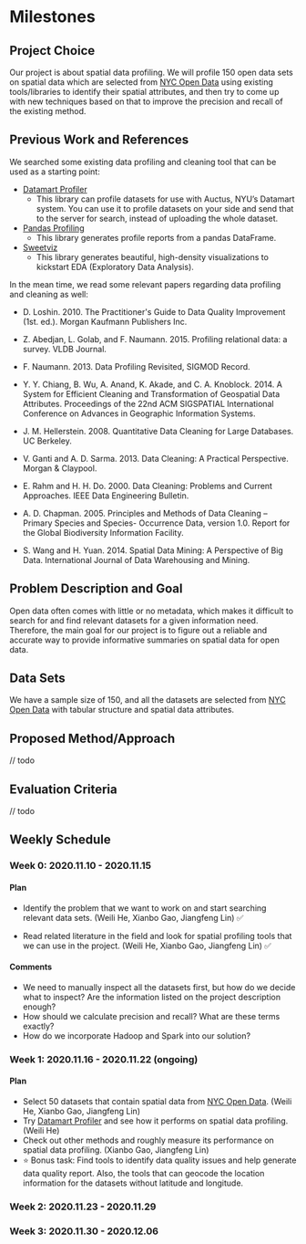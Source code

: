 # Milestones

## Project Choice

Our project is about spatial data profiling. We will profile 150 open data sets on spatial data which are selected from [NYC Open Data](https://opendata.cityofnewyork.us) using existing tools/libraries to identify their spatial attributes, and then try to come up with new techniques based on that to improve the precision and recall of the existing method.

## Previous Work and References

We searched some existing data profiling and cleaning tool that can be used as a starting point:

- [Datamart Profiler](https://pypi.org/project/datamart-profiler)
  - This library can profile datasets for use with Auctus, NYU’s Datamart system. You can use it to profile datasets on your side and send that to the server for search, instead of uploading the whole dataset.
- [Pandas Profiling](https://github.com/pandas-profiling/pandas-profiling)
  - This library generates profile reports from a pandas DataFrame.
- [Sweetviz](https://github.com/fbdesignpro/sweetviz)
  - This library generates beautiful, high-density visualizations to kickstart EDA (Exploratory Data Analysis).

In the mean time, we read some relevant papers regarding data profiling and cleaning as well:

- D. Loshin. 2010. The Practitioner's Guide to Data Quality Improvement (1st. ed.). Morgan Kaufmann Publishers Inc.

- Z. Abedjan, L. Golab, and F. Naumann. 2015. Profiling relational data: a survey. VLDB Journal.

- F. Naumann. 2013. Data Profiling Revisited, SIGMOD Record.
- Y. Y. Chiang, B. Wu, A. Anand, K. Akade, and C. A. Knoblock. 2014. A System for Efficient Cleaning and Transformation of Geospatial Data Attributes. Proceedings of the 22nd ACM SIGSPATIAL International Conference on Advances in Geographic Information Systems.
- J. M. Hellerstein. 2008. Quantitative Data Cleaning for Large Databases. UC Berkeley.
- V. Ganti and A. D. Sarma. 2013. Data Cleaning: A Practical Perspective. Morgan & Claypool.
- E. Rahm and H. H. Do. 2000. Data Cleaning: Problems and Current Approaches. IEEE Data Engineering Bulletin.
- A. D. Chapman. 2005. Principles and Methods of Data Cleaning – Primary Species and Species-
  Occurrence Data, version 1.0. Report for the Global Biodiversity Information Facility.

- S. Wang and H. Yuan. 2014. Spatial Data Mining: A Perspective of Big Data. International Journal of Data Warehousing and Mining. 


## Problem Description and Goal

Open data often comes with little or no metadata, which makes it difficult to search for and find relevant datasets for a given information need. Therefore, the main goal for our project is to figure out a reliable and accurate way to provide informative summaries on spatial data for open data.

## Data Sets

We have a sample size of 150, and all the datasets are selected from [NYC Open Data](https://opendata.cityofnewyork.us) with tabular structure and spatial data attributes.

## Proposed Method/Approach

// todo

## Evaluation Criteria
// todo

## Weekly Schedule

### Week 0:  2020.11.10 - 2020.11.15

#### Plan

- Identify the problem that we want to work on and start searching relevant data sets. (Weili He, Xianbo Gao, Jiangfeng Lin)​ :white_check_mark:

- Read related literature in the field and look for spatial profiling tools that we can use in the project. (Weili He, Xianbo Gao, Jiangfeng Lin) :white_check_mark:

#### Comments

- We need to manually inspect all the datasets first, but how do we decide what to inspect? Are the information listed on the project description enough?
- How should we calculate precision and recall? What are these terms exactly?
- How do we incorporate Hadoop and Spark into our solution?

### Week 1: 2020.11.16 - 2020.11.22  (ongoing)

#### Plan

- Select 50 datasets that contain spatial data from [NYC Open Data](https://opendata.cityofnewyork.us). (Weili He, Xianbo Gao, Jiangfeng Lin)
- Try [Datamart Profiler](https://pypi.org/project/datamart-profiler) and see how it performs on spatial data profiling. (Weili He)
- Check out other methods and roughly measure its performance on spatial data profiling. (Xianbo Gao, Jiangfeng Lin)
- :star: Bonus task: Find tools to identify data quality issues and help generate data quality report. Also, the tools that can geocode the location information for the datasets without latitude and longitude.

### Week 2: 2020.11.23 - 2020.11.29

### Week 3: 2020.11.30 - 2020.12.06